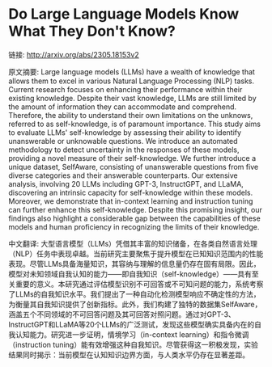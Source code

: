 # Do Large Language Models Know What They Don't Know?

链接: http://arxiv.org/abs/2305.18153v2

原文摘要:
Large language models (LLMs) have a wealth of knowledge that allows them to
excel in various Natural Language Processing (NLP) tasks. Current research
focuses on enhancing their performance within their existing knowledge. Despite
their vast knowledge, LLMs are still limited by the amount of information they
can accommodate and comprehend. Therefore, the ability to understand their own
limitations on the unknows, referred to as self-knowledge, is of paramount
importance. This study aims to evaluate LLMs' self-knowledge by assessing their
ability to identify unanswerable or unknowable questions. We introduce an
automated methodology to detect uncertainty in the responses of these models,
providing a novel measure of their self-knowledge. We further introduce a
unique dataset, SelfAware, consisting of unanswerable questions from five
diverse categories and their answerable counterparts. Our extensive analysis,
involving 20 LLMs including GPT-3, InstructGPT, and LLaMA, discovering an
intrinsic capacity for self-knowledge within these models. Moreover, we
demonstrate that in-context learning and instruction tuning can further enhance
this self-knowledge. Despite this promising insight, our findings also
highlight a considerable gap between the capabilities of these models and human
proficiency in recognizing the limits of their knowledge.

中文翻译:
大型语言模型（LLMs）凭借其丰富的知识储备，在各类自然语言处理（NLP）任务中表现卓越。当前研究主要聚焦于提升模型在已知知识范围内的性能表现。尽管LLMs具备海量知识，其容纳与理解的信息量仍存在固有局限。因此，模型对未知领域自我认知的能力——即自我知识（self-knowledge）——具有至关重要的意义。本研究通过评估模型识别不可回答或不可知问题的能力，系统考察了LLMs的自我知识水平。我们提出了一种自动化检测模型响应不确定性的方法，为衡量其自我知识提供了创新指标。此外，我们构建了独特的数据集SelfAware，涵盖五个不同领域的不可回答问题及其可回答对照问题。通过对GPT-3、InstructGPT和LLaMA等20个LLMs的广泛测试，发现这些模型确实具备内在的自我认知能力。研究进一步证明，情境学习（in-context learning）和指令微调（instruction tuning）能有效增强这种自我知识。尽管获得这一积极发现，实验结果同时揭示：当前模型在认知知识边界方面，与人类水平仍存在显著差距。
